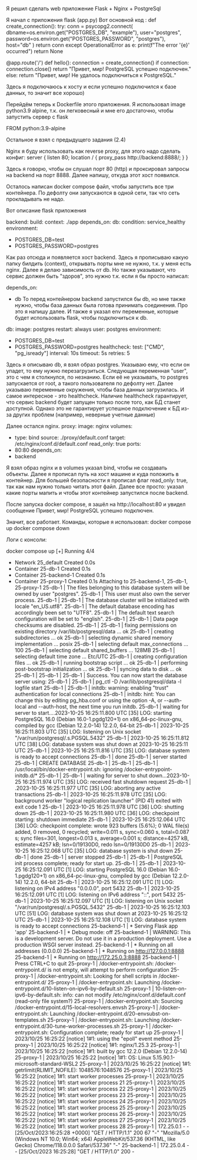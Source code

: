 Я решил сделать web приложение Flask + Nginx + PostgreSql

Я начал с приложения flask (app.py)
Вот основной код :
def create_connection():
    try:
        conn = psycopg2.connect(
            dbname=os.environ.get("POSTGRES_DB", "example"),
            user="postgres",
            password=os.environ.get("POSTGRES_PASSWORD", "postgres"),
            host="db"
        )
        return conn
    except OperationalError as e:
        print(f"The error '{e}' occurred")
        return None

@app.route('/')
def hello():
    connection = create_connection()
    if connection:
        connection.close()
        return "Привет, мир! PostgreSQL успешно подключен."
    else:
        return "Привет, мир! Не удалось подключиться к PostgreSQL."


Здесь я подключаюсь к хосту и если успешно подключился к базе данных,
то значит все хорошо)

Перейдём теперь к Dockerfile этого приложения. Я использовал image python3.9 alpine, т.к. он легковесный и мне его достаточно, чтобы запустить сервер с flask

FROM python:3.9-alpine

Остальное я взял с предыдущего задания (2.4)

Nginx я буду использовать как reverse proxy, для этого надо сделать конфиг:
server {
	listen 80;
	location / {
		proxy_pass http://backend:8888/;
	}
}

Здесь я говорю, чтобы он слушал порт 80 (http) и проксировал запросы на backend 
на порт 8888.
Далее напишу, откуда этот хост появился.

Осталось написан docker compose файл, чтобы запустить все три контейнера.
По дефолту они запускаются в одной сети, так что сеть прокладывать не надо.

Вот описание flask приложения 

backend:
build:
  context: ./app
depends_on:
  db:
	condition: service_healthy
environment:
  - POSTGRES_DB=test
  - POSTGRES_PASSWORD=postgres
 
Как раз отсюда и появляется хост backend. Здесь я прописываю какую папку билдить
(context), открывать порты мне не нужно, т.к. у меня есть nginx.
Далее я делаю зависимость от db. Но также указывают, что сервис должен быть "здоров", это нужно т.к. если я бы просто написал:

depends_on:
  - db
То перед контейнером backend запустился бы db, но мне также нужно, чтобы база данных была готова принимать соединения. Про это я напишу далее. И также я указал env переменные, которые будет использовать flask, чтобы подключиться к db.


db:
image: postgres
restart: always
user: postgres
environment:
  - POSTGRES_DB=test
  - POSTGRES_PASSWORD=postgres
healthcheck:
  test: ["CMD", "pg_isready"]
  interval: 10s
  timeout: 5s
  retries: 5
 
Здесь я описываю db, я взял образ postgres. Указываю ему, что если он упадет, то ему нужно перезагрузиться. Следующая переменная "user", это с чем я столкнулся, по незнанию. Если её не указывать, то postgres запускается от root, а такого пользователя по дефолту нет. Далее указываю переменные окружения, чтобы база данных загрузилась. И самое интересное - это healthcheck. Наличие healthcheck гарантирует, что сервис backend будет запущен только после того, как БД станет доступной. Однако это не гарантирует успешное подключение к БД из-за других проблем (например, неверные учетные данные)

Далее остался nginx.
proxy:
image: nginx
volumes:
  - type: bind
	source: ./proxy/default.conf
	target: /etc/nginx/conf.d/default.conf
	read_only: true
ports:
  - 80:80
depends_on: 
  - backend

Я взял образ nginx и в volumes указал bind, чтобы не создавать объекты.
Далее я прописал путь на хост машине и куда положить в контейнер. 
Для большей безопасности я прописал флаг read_only: true, так как нам нужно только читать этот файл. Далее все просто: указал какие порты мапить и чтобы этот контейнер запустился после backend.

После запуска docker compose, я зашёл на http://localhost:80 и увидел сообщение
Привет, мир! PostgreSQL успешно подключен.

Значит, все работает.
Команды, которые я использовал:
docker compose up
docker compose down

Логи с консоли:

docker compose up
[+] Running 4/4
 - Network 25_default      Created                                                                                                                                                                                 0.0s
 - Container 25-db-1       Created                                                                                                                                                                                 0.1s
 - Container 25-backend-1  Created                                                                                                                                                                                 0.1s
 - Container 25-proxy-1    Created                                                                                                                                                                                 0.1s
Attaching to 25-backend-1, 25-db-1, 25-proxy-1
25-db-1       | The files belonging to this database system will be owned by user "postgres".
25-db-1       | This user must also own the server process.
25-db-1       |
25-db-1       | The database cluster will be initialized with locale "en_US.utf8".
25-db-1       | The default database encoding has accordingly been set to "UTF8".
25-db-1       | The default text search configuration will be set to "english".
25-db-1       |
25-db-1       | Data page checksums are disabled.
25-db-1       |
25-db-1       | fixing permissions on existing directory /var/lib/postgresql/data ... ok
25-db-1       | creating subdirectories ... ok
25-db-1       | selecting dynamic shared memory implementation ... posix
25-db-1       | selecting default max_connections ... 100
25-db-1       | selecting default shared_buffers ... 128MB
25-db-1       | selecting default time zone ... Etc/UTC
25-db-1       | creating configuration files ... ok
25-db-1       | running bootstrap script ... ok
25-db-1       | performing post-bootstrap initialization ... ok
25-db-1       | syncing data to disk ... ok
25-db-1       |
25-db-1       |
25-db-1       | Success. You can now start the database server using:
25-db-1       |
25-db-1       |     pg_ctl -D /var/lib/postgresql/data -l logfile start
25-db-1       |
25-db-1       | initdb: warning: enabling "trust" authentication for local connections
25-db-1       | initdb: hint: You can change this by editing pg_hba.conf or using the option -A, or --auth-local and --auth-host, the next time you run initdb.
25-db-1       | waiting for server to start....2023-10-25 16:25:11.800 UTC [35] LOG:  starting PostgreSQL 16.0 (Debian 16.0-1.pgdg120+1) on x86_64-pc-linux-gnu, compiled by gcc (Debian 12.2.0-14) 12.2.0, 64-bit
25-db-1       | 2023-10-25 16:25:11.803 UTC [35] LOG:  listening on Unix socket "/var/run/postgresql/.s.PGSQL.5432"
25-db-1       | 2023-10-25 16:25:11.812 UTC [38] LOG:  database system was shut down at 2023-10-25 16:25:11 UTC
25-db-1       | 2023-10-25 16:25:11.816 UTC [35] LOG:  database system is ready to accept connections
25-db-1       |  done
25-db-1       | server started
25-db-1       | CREATE DATABASE
25-db-1       |
25-db-1       |
25-db-1       | /usr/local/bin/docker-entrypoint.sh: ignoring /docker-entrypoint-initdb.d/*
25-db-1       |
25-db-1       | waiting for server to shut down...2023-10-25 16:25:11.974 UTC [35] LOG:  received fast shutdown request
25-db-1       | .2023-10-25 16:25:11.977 UTC [35] LOG:  aborting any active transactions
25-db-1       | 2023-10-25 16:25:11.978 UTC [35] LOG:  background worker "logical replication launcher" (PID 41) exited with exit code 1
25-db-1       | 2023-10-25 16:25:11.978 UTC [36] LOG:  shutting down
25-db-1       | 2023-10-25 16:25:11.980 UTC [36] LOG:  checkpoint starting: shutdown immediate
25-db-1       | 2023-10-25 16:25:12.064 UTC [36] LOG:  checkpoint complete: wrote 923 buffers (5.6%); 0 WAL file(s) added, 0 removed, 0 recycled; write=0.011 s, sync=0.060 s, total=0.087 s; sync files=301, longest=0.013 s, average=0.001 s; distance=4257 kB, estimate=4257 kB; lsn=0/19130D0, redo lsn=0/19130D0
25-db-1       | 2023-10-25 16:25:12.068 UTC [35] LOG:  database system is shut down
25-db-1       |  done
25-db-1       | server stopped
25-db-1       |
25-db-1       | PostgreSQL init process complete; ready for start up.
25-db-1       |
25-db-1       | 2023-10-25 16:25:12.091 UTC [1] LOG:  starting PostgreSQL 16.0 (Debian 16.0-1.pgdg120+1) on x86_64-pc-linux-gnu, compiled by gcc (Debian 12.2.0-14) 12.2.0, 64-bit
25-db-1       | 2023-10-25 16:25:12.091 UTC [1] LOG:  listening on IPv4 address "0.0.0.0", port 5432
25-db-1       | 2023-10-25 16:25:12.091 UTC [1] LOG:  listening on IPv6 address "::", port 5432
25-db-1       | 2023-10-25 16:25:12.097 UTC [1] LOG:  listening on Unix socket "/var/run/postgresql/.s.PGSQL.5432"
25-db-1       | 2023-10-25 16:25:12.103 UTC [51] LOG:  database system was shut down at 2023-10-25 16:25:12 UTC
25-db-1       | 2023-10-25 16:25:12.108 UTC [1] LOG:  database system is ready to accept connections
25-backend-1  |  * Serving Flask app 'app'
25-backend-1  |  * Debug mode: off
25-backend-1  | WARNING: This is a development server. Do not use it in a production deployment. Use a production WSGI server instead.
25-backend-1  |  * Running on all addresses (0.0.0.0)
25-backend-1  |  * Running on http://127.0.0.1:8888
25-backend-1  |  * Running on http://172.25.0.3:8888
25-backend-1  | Press CTRL+C to quit
25-proxy-1    | /docker-entrypoint.sh: /docker-entrypoint.d/ is not empty, will attempt to perform configuration
25-proxy-1    | /docker-entrypoint.sh: Looking for shell scripts in /docker-entrypoint.d/
25-proxy-1    | /docker-entrypoint.sh: Launching /docker-entrypoint.d/10-listen-on-ipv6-by-default.sh
25-proxy-1    | 10-listen-on-ipv6-by-default.sh: info: can not modify /etc/nginx/conf.d/default.conf (read-only file system?)
25-proxy-1    | /docker-entrypoint.sh: Sourcing /docker-entrypoint.d/15-local-resolvers.envsh
25-proxy-1    | /docker-entrypoint.sh: Launching /docker-entrypoint.d/20-envsubst-on-templates.sh
25-proxy-1    | /docker-entrypoint.sh: Launching /docker-entrypoint.d/30-tune-worker-processes.sh
25-proxy-1    | /docker-entrypoint.sh: Configuration complete; ready for start up
25-proxy-1    | 2023/10/25 16:25:22 [notice] 1#1: using the "epoll" event method
25-proxy-1    | 2023/10/25 16:25:22 [notice] 1#1: nginx/1.25.3
25-proxy-1    | 2023/10/25 16:25:22 [notice] 1#1: built by gcc 12.2.0 (Debian 12.2.0-14)
25-proxy-1    | 2023/10/25 16:25:22 [notice] 1#1: OS: Linux 5.15.90.1-microsoft-standard-WSL2
25-proxy-1    | 2023/10/25 16:25:22 [notice] 1#1: getrlimit(RLIMIT_NOFILE): 1048576:1048576
25-proxy-1    | 2023/10/25 16:25:22 [notice] 1#1: start worker processes
25-proxy-1    | 2023/10/25 16:25:22 [notice] 1#1: start worker process 21
25-proxy-1    | 2023/10/25 16:25:22 [notice] 1#1: start worker process 22
25-proxy-1    | 2023/10/25 16:25:22 [notice] 1#1: start worker process 23
25-proxy-1    | 2023/10/25 16:25:22 [notice] 1#1: start worker process 24
25-proxy-1    | 2023/10/25 16:25:22 [notice] 1#1: start worker process 25
25-proxy-1    | 2023/10/25 16:25:22 [notice] 1#1: start worker process 26
25-proxy-1    | 2023/10/25 16:25:22 [notice] 1#1: start worker process 27
25-proxy-1    | 2023/10/25 16:25:22 [notice] 1#1: start worker process 28
25-proxy-1    | 172.25.0.1 - - [25/Oct/2023:16:25:28 +0000] "GET / HTTP/1.1" 200 67 "-" "Mozilla/5.0 (Windows NT 10.0; Win64; x64) AppleWebKit/537.36 (KHTML, like Gecko) Chrome/118.0.0.0 Safari/537.36" "-"
25-backend-1  | 172.25.0.4 - - [25/Oct/2023 16:25:28] "GET / HTTP/1.0" 200 -
